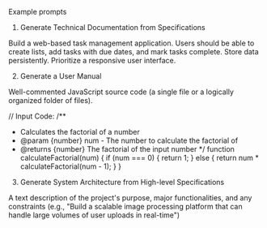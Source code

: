 Example prompts

1. Generate Technical Documentation from Specifications

Build a web-based task management application. Users should be able to create lists, add tasks with due dates, and mark tasks complete. Store data persistently. Prioritize a responsive user interface.

2. Generate a User Manual 

Well-commented JavaScript source code (a single file or a logically organized folder of files).

// Input Code:
/**
 * Calculates the factorial of a number
 * @param {number} num - The number to calculate the factorial of
 * @returns {number} The factorial of the input number 
 */
function calculateFactorial(num) {
    if (num === 0) {
        return 1;
    } else {
        return num * calculateFactorial(num - 1);
    }
}

3. Generate System Architecture from High-level Specifications

A text description of the project's purpose, major functionalities, and any constraints (e.g., "Build a scalable image processing platform that can handle large volumes of user uploads in real-time")
